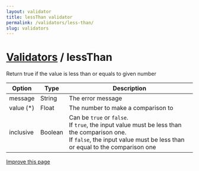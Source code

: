 ```yaml
---
layout: validator
title: lessThan validator
permalink: /validators/less-than/
slug: validators
---
```


# <a href="/validators/">Validators</a> / lessThan

Return true if the value is less than or equals to given number

Option    | Type    | Description
----------|---------|------------
message   | String  | The error message
value (*) | Float   | The number to make a comparison to
inclusive | Boolean | Can be ```true``` or ```false```.<br />If ```true```, the input value must be less than the comparison one.<br />If ```false```, the input value must be less than or equal to the comparison one

<a href="https://github.com/nghuuphuoc/bootstrapvalidator/edit/gh-pages/validators/lessThan.md" class="btn btn-info">Improve this page</a>